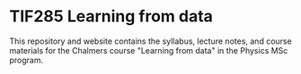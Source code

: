 # TIF285 Learning from data
This repository and website contains the syllabus, lecture notes, and course materials
for the Chalmers course "Learning from data" in the Physics MSc program.
